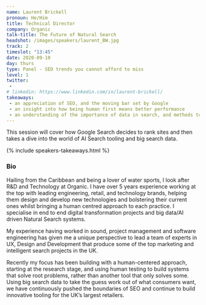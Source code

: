 ```yaml
---
name: Laurent Brickell
pronoun: He/Him
title: Technical Director
company: Organic
talk-title: The Future of Natural Search
headshot: /images/speakers/laurent_BW.jpg
track: 2
timeslot: "13:45"
date: 2020-09-10
day: thurs
type: Panel - SEO trends you cannot afford to miss
level: 1
twitter:
 - 
# linkedin: https://www.linkedin.com/in/laurent-brickell/
takeaways:
 - an appreciation of SEO, and the moving bar set by Google
 - an insight into how being human first means better performance
 - an understanding of the importance of data in search, and methods to manage it
---
```


<p>This session will cover how Google Search decides to rank sites and then takes a dive into the world of AI Search tooling and big search data.</p>

{% include speakers-takeaways.html %}

<h3>Bio</h3>
<p>Hailing from the Caribbean and being a lover of water sports, I look after R&D and Technology at Organic. I have over 5 years experience working at the top with leading engineering, retail, and technology brands, helping them design and develop new technologies and bolstering their current ones whilst bringing a human centred approach to each practice. I specialise in end to end digital transformation projects and big data/AI driven Natural Search systems.

My experience having worked in sound, project management and software engineering has given me a unique perspective to lead a team of experts in UX, Design and Development that produce some of the top marketing and intelligent search projects in the UK.

Recently my focus has been building with a human-centered approach, starting at the research stage, and using human testing to build systems that solve root problems, rather than another tool that only solves some. Using big search data to take the guess work out of what consumers want, we have continuously pushed the boundaries of SEO and continue to build innovative tooling for the UK’s largest retailers.  </p>